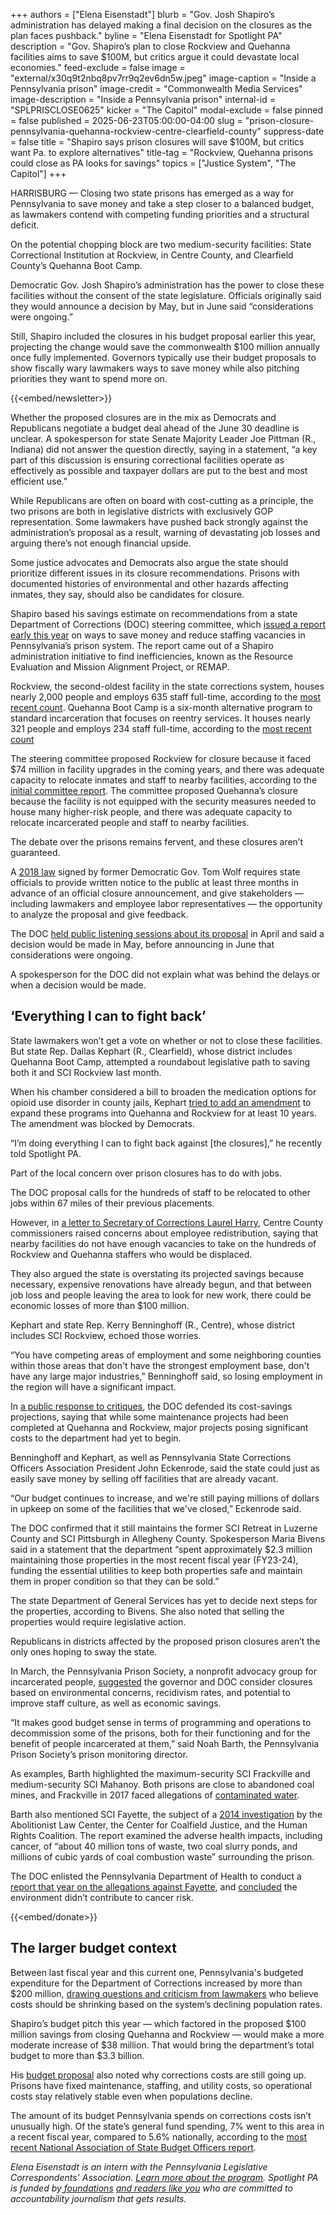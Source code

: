 +++
authors = ["Elena Eisenstadt"]
blurb = "Gov. Josh Shapiro’s administration has delayed making a final decision on the closures as the plan faces pushback."
byline = "Elena Eisenstadt for Spotlight PA"
description = "Gov. Shapiro’s plan to close Rockview and Quehanna facilities aims to save $100M, but critics argue it could devastate local economies."
feed-exclude = false
image = "external/x30q9t2nbq8pv7rr9q2ev6dn5w.jpeg"
image-caption = "Inside a Pennsylvania prison"
image-credit = "Commonwealth Media Services"
image-description = "Inside a Pennsylvania prison"
internal-id = "SPLPRISCLOSE0625"
kicker = "The Capitol"
modal-exclude = false
pinned = false
published = 2025-06-23T05:00:00-04:00
slug = "prison-closure-pennsylvania-quehanna-rockview-centre-clearfield-county"
suppress-date = false
title = "Shapiro says prison closures will save $100M, but critics want Pa. to explore alternatives"
title-tag = "Rockview, Quehanna prisons could close as PA looks for savings"
topics = ["Justice System", "The Capitol"]
+++

HARRISBURG — Closing two state prisons has emerged as a way for Pennsylvania to save money and take a step closer to a balanced budget, as lawmakers contend with competing funding priorities and a structural deficit.

On the potential chopping block are two medium-security facilities: State Correctional Institution at Rockview, in Centre County, and Clearfield County’s Quehanna Boot Camp.

Democratic Gov. Josh Shapiro’s administration has the power to close these facilities without the consent of the state legislature. Officials originally said they would announce a decision by May, but in June said “considerations were ongoing.”

Still, Shapiro included the closures in his budget proposal earlier this year, projecting the change would save the commonwealth $100 million annually once fully implemented. Governors typically use their budget proposals to show fiscally wary lawmakers ways to save money while also pitching priorities they want to spend more on.

{{<embed/newsletter>}}

Whether the proposed closures are in the mix as Democrats and Republicans negotiate a budget deal ahead of the June 30 deadline is unclear. A spokesperson for state Senate Majority Leader Joe Pittman (R., Indiana) did not answer the question directly, saying in a statement, “a key part of this discussion is ensuring correctional facilities operate as effectively as possible and taxpayer dollars are put to the best and most efficient use.”

While Republicans are often on board with cost-cutting as a principle, the two prisons are both in legislative districts with exclusively GOP representation. Some lawmakers have pushed back strongly against the administration’s proposal as a result, warning of devastating job losses and arguing there’s not enough financial upside.

Some justice advocates and Democrats also argue the state should prioritize different issues in its closure recommendations. Prisons with documented histories of environmental and other hazards affecting inmates, they say, should also be candidates for closure.

Shapiro based his savings estimate on recommendations from a state Department of Corrections (DOC) steering committee, which <a href="https://www.pa.gov/content/dam/copapwp-pagov/en/cor/documents/state-prisons/doc-steering-committee-recommendation.pdf">issued a report early this year</a> on ways to save money and reduce staffing vacancies in Pennsylvania’s prison system. The report came out of a Shapiro administration initiative to find inefficiencies, known as the Resource Evaluation and Mission Alignment Project, or REMAP.

Rockview, the second-oldest facility in the state corrections system, houses nearly 2,000 people and employs 635 staff full-time, according to the <a href="https://www.pa.gov/content/dam/copapwp-pagov/en/cor/documents/resources/statistics/current%20monthly%20population.pdf">most recent count</a>. Quehanna Boot Camp is a six-month alternative program to standard incarceration that focuses on reentry services. It houses nearly 321 people and employs 234 staff full-time, according to the <a href="https://www.pa.gov/content/dam/copapwp-pagov/en/cor/documents/resources/statistics/current%20monthly%20population.pdf">most recent count</a>

The steering committee proposed Rockview for closure because it faced $74 million in facility upgrades in the coming years, and there was adequate capacity to relocate inmates and staff to nearby facilities, according to the <a href="https://www.pa.gov/content/dam/copapwp-pagov/en/cor/documents/state-prisons/doc-steering-committee-recommendation.pdf">initial committee report</a>. The committee proposed Quehanna’s closure because the facility is not equipped with the security measures needed to house many higher-risk people, and there was adequate capacity to relocate incarcerated people and staff to nearby facilities.

The debate over the prisons remains fervent, and these closures aren’t guaranteed.

A <a href="https://www.palegis.us/statutes/unconsolidated/law-information/view-statute?txtType=PDF&amp;SessYr=2018&amp;ActNum=0133.&amp;SessInd=0">2018 law</a> signed by former Democratic Gov. Tom Wolf requires state officials to provide written notice to the public at least three months in advance of an official closure announcement, and give stakeholders — including lawmakers and employee labor representatives — the opportunity to analyze the proposal and give feedback.

The DOC <a href="https://www.pa.gov/agencies/cor/about-us/newsroom/newsroom/doc-responds-to-questions-and-comments-about-proposed-facility-c.html">held public listening sessions about its proposal</a> in April and said a decision would be made in May, before announcing in June that considerations were ongoing.

A spokesperson for the DOC did not explain what was behind the delays or when a decision would be made.

## ‘Everything I can to fight back’

State lawmakers won’t get a vote on whether or not to close these facilities. But state Rep. Dallas Kephart (R., Clearfield), whose district includes Quehanna Boot Camp, attempted a roundabout legislative path to saving both it and SCI Rockview last month.

When his chamber considered a bill to broaden the medication options for opioid use disorder in county jails, Kephart <a href="https://www.wtaj.com/news/local-news/kepharts-amendment-couldve-kept-rockview-quehanna-open-for-10-years-vote-falls-short/">tried to add an amendment</a> to expand these programs into Quehanna and Rockview for at least 10 years. The amendment was blocked by Democrats.

“I’m doing everything I can to fight back against \[the closures\],” he recently told Spotlight PA.

Part of the local concern over prison closures has to do with jobs.

The DOC proposal calls for the hundreds of staff to be relocated to other jobs within 67 miles of their previous placements.

However, in <a href="https://drive.google.com/file/d/1bnloZYNA3Ac2Sw5GyxGwR7lV0WDI6bwo/view">a letter to Secretary of Corrections Laurel Harry</a>, Centre County commissioners raised concerns about employee redistribution, saying that nearby facilities do not have enough vacancies to take on the hundreds of Rockview and Quehanna staffers who would be displaced.

They also argued the state is overstating its projected savings because necessary, expensive renovations have already begun, and that between job loss and people leaving the area to look for new work, there could be economic losses of more than $100 million.

Kephart and state Rep. Kerry Benninghoff (R., Centre), whose district includes SCI Rockview, echoed those worries.

“You have competing areas of employment and some neighboring counties within those areas that don&#39;t have the strongest employment base, don&#39;t have any large major industries,” Benninghoff said, so losing employment in the region will have a significant impact.

In <a href="https://www.pa.gov/agencies/cor/about-us/newsroom/newsroom/doc-responds-to-questions-and-comments-about-proposed-facility-c.html">a public response to critiques</a>, the DOC defended its cost-savings projections, saying that while some maintenance projects had been completed at Quehanna and Rockview, major projects posing significant costs to the department had yet to begin.

Benninghoff and Kephart, as well as Pennsylvania State Corrections Officers Association President John Eckenrode, said the state could just as easily save money by selling off facilities that are already vacant.

“Our budget continues to increase, and we&#39;re still paying millions of dollars in upkeep on some of the facilities that we&#39;ve closed,” Eckenrode said.

The DOC confirmed that it still maintains the former SCI Retreat in Luzerne County and SCI Pittsburgh in Allegheny County. Spokesperson Maria Bivens said in a statement that the department “spent approximately $2.3 million maintaining those properties in the most recent fiscal year (FY23-24), funding the essential utilities to keep both properties safe and maintain them in proper condition so that they can be sold.”

The state Department of General Services has yet to decide next steps for the properties, according to Bivens. She also noted that selling the properties would require legislative action.

Republicans in districts affected by the proposed prison closures aren’t the only ones hoping to sway the state.

In March, the Pennsylvania Prison Society, a nonprofit advocacy group for incarcerated people, <a href="https://www.prisonsociety.org/updates/prisons-closures-what-pa-should-consider">suggested</a> the governor and DOC consider closures based on environmental concerns, recidivism rates, and potential to improve staff culture, as well as economic savings.

“It makes good budget sense in terms of programming and operations to decommission some of the prisons, both for their functioning and for the benefit of people incarcerated at them,” said Noah Barth, the Pennsylvania Prison Society’s prison monitoring director.

As examples, Barth highlighted the maximum-security SCI Frackville and medium-security SCI Mahanoy. Both prisons are close to abandoned coal mines, and Frackville in 2017 faced allegations of <a href="https://www.prisonradio.org/commentary/frackvilles-systemic-water-crisis/?mc_cid=d5f67f6928&amp;mc_eid=b9fafd9c01">contaminated water</a>.

Barth also mentioned SCI Fayette, the subject of a <a href="https://abolitionistlawcenter.org/resource/no-escape-exposure-to-toxic-coal-waste-at-state-correctional-institution-fayette/">2014 investigation</a> by the Abolitionist Law Center, the Center for Coalfield Justice, and the Human Rights Coalition. The report examined the adverse health impacts, including cancer, of “about 40 million tons of waste, two coal slurry ponds, and millions of cubic yards of coal combustion waste” surrounding the prison.

The DOC enlisted the Pennsylvania Department of Health to conduct a <a href="https://drive.google.com/file/d/1PBEjIvrDwAey5qJF8NXdWnlSYtQxJU-s/view?usp=sharing">report that year on the allegations against Fayette</a>, and <a href="https://www.post-gazette.com/local/south/2014/12/31/state-report-refutes-claims-that-state-prison-in-fayette-county-is-unhealthy/stories/201412310248">concluded</a> the environment didn’t contribute to cancer risk.

{{<embed/donate>}}

## The larger budget context

Between last fiscal year and this current one, Pennsylvania&#39;s budgeted expenditure for the Department of Corrections increased by more than $200 million, <a href="https://www.spotlightpa.org/news/2024/05/pennsylvania-prison-costs-increase-closures-budget-overspending/">drawing questions and criticism from lawmakers</a> who believe costs should be shrinking based on the system’s declining population rates.

Shapiro’s budget pitch this year — which factored in the proposed $100 million savings from closing Quehanna and Rockview — would make a more moderate increase of $38 million. That would bring the department’s total budget to more than $3.3 billion.

His <a href="https://www.pa.gov/content/dam/copapwp-pagov/en/budget/documents/publications-and-reports/commonwealthbudget/2025-26-budget-documents/2025-26%20budget%20book.webversion.pdf">budget proposal</a> also noted why corrections costs are still going up. Prisons have fixed maintenance, staffing, and utility costs, so operational costs stay relatively stable even when populations decline.

The amount of its budget Pennsylvania spends on corrections costs isn’t unusually high. Of the state’s general fund spending, 7% went to this area in a recent fiscal year, compared to 5.6% nationally, according to the <a href="https://higherlogicdownload.s3.amazonaws.com/NASBO/9d2d2db1-c943-4f1b-b750-0fca152d64c2/UploadedImages/SER%20Archive/2024_SER/2024_State_Expenditure_Report_S.pdf">most recent National Association of State Budget Officers report</a>.

<em>Elena Eisenstadt is an intern with the Pennsylvania Legislative Correspondents’ Association. </em><a href="http://www.pacapitolreporters.org/pacapitolreporters-internships.html"><em>Learn more about the program</em></a><em>. Spotlight PA is funded by</em><a href="https://www.spotlightpa.org/support"><em> foundations</em></a><em> </em><a href="https://www.spotlightpa.org/support"><em>and readers like you</em></a><em> who are committed to accountability journalism that gets results.</em>

